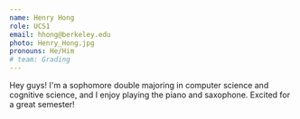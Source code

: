 ```yaml
---
name: Henry Hong
role: UCS1
email: hhong@berkeley.edu
photo: Henry_Hong.jpg
pronouns: He/Him
# team: Grading
---
```

Hey guys! I'm a sophomore double majoring in computer science and cognitive science, and I enjoy playing the piano and saxophone. Excited for a great semester!
